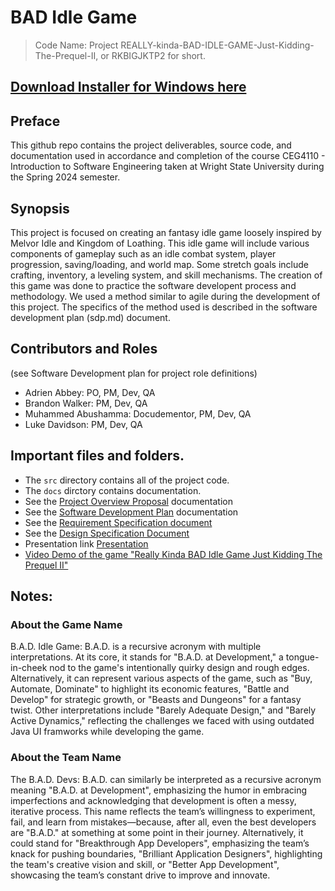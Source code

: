 # BAD Idle Game

> Code Name: Project REALLY-kinda-BAD-IDLE-GAME-Just-Kidding-The-Prequel-II, or RKBIGJKTP2 for short. 

## [Download Installer for Windows here](https://muhammedabu.github.io/Bad-Idle-Game-Website/)

## Preface
This github repo contains the project deliverables, source code, and documentation used in accordance and completion of the course CEG4110 - Introduction to Software Engineering taken at Wright State University during the Spring 2024 semester.

## Synopsis
This project is focused on creating an fantasy idle game loosely inspired by Melvor Idle and Kingdom of Loathing. This idle game will include various components of gameplay such as an idle combat system, player progression, saving/loading, and world map. Some stretch goals include crafting, inventory, a leveling system, and skill mechanisms. The creation of this game was done to practice the software developent process and methodology. We used a method similar to agile during the development of this project. The specifics of the method used is described in the software development plan (sdp.md) document.

## Contributors and Roles 
(see Software Development plan for project role definitions)
- Adrien Abbey: PO, PM, Dev, QA
- Brandon Walker: PM, Dev, QA
- Muhammed Abushamma: Docudementor, PM, Dev, QA
- Luke Davidson: PM, Dev, QA

## Important files and folders.
* The `src` directory contains all of the project code.
* The `docs` dirctory contains documentation.
* See the [Project Overview Proposal](./docs/pop.md) documentation
* See the [Software Development Plan](./docs/sdp.md) documentation
* See the [Requirement Specification document](./docs/rsd.md)
* See the [Design Specification Document](./docs/dsd.md)
* Presentation link [Presentation](https://docs.google.com/presentation/d/1IhkBFzaC2Gv5R91MlzrjNmFNw9Ya-nX9/edit?usp=sharing&ouid=109920732234565522830&rtpof=true&sd=true)
* [Video Demo of the game "Really Kinda BAD Idle Game Just Kidding The Prequel II"](https://www.youtube.com/watch?v=rp4dO3-pJ6Y)

## Notes: 

### About the Game Name
B.A.D. Idle Game: B.A.D. is a recursive acronym with multiple interpretations. At its core, it stands for "B.A.D. at Development," a tongue-in-cheek nod to the game's intentionally quirky design and rough edges. Alternatively, it can represent various aspects of the game, such as "Buy, Automate, Dominate" to highlight its economic features, "Battle and Develop" for strategic growth, or "Beasts and Dungeons" for a fantasy twist. Other interpretations include "Barely Adequate Design," and "Barely Active Dynamics," reflecting the challenges we faced with using outdated Java UI framworks while developing the game.

### About the Team Name
The B.A.D. Devs: B.A.D. can similarly be interpreted as a recursive acronym meaning "B.A.D. at Development", emphasizing the humor in embracing imperfections and acknowledging that development is often a messy, iterative process. This name reflects the team’s willingness to experiment, fail, and learn from mistakes—because, after all, even the best developers are "B.A.D." at something at some point in their journey. Alternatively, it could stand for "Breakthrough App Developers", emphasizing the team’s knack for pushing boundaries, "Brilliant Application Designers", highlighting the team's creative vision and skill, or "Better App Development", showcasing the team’s constant drive to improve and innovate.

